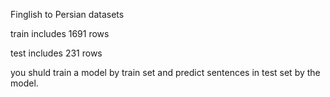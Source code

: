 Finglish to Persian datasets

train includes 1691 rows

test includes 231 rows

you shuld train a model by train set and predict sentences in test set by the model.
